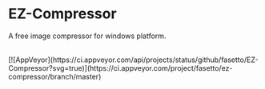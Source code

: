 # EZ-Compressor
A free image compressor for windows platform.

<br/>
[![AppVeyor](https://ci.appveyor.com/api/projects/status/github/fasetto/EZ-Compressor?svg=true)](https://ci.appveyor.com/project/fasetto/ez-compressor/branch/master)
